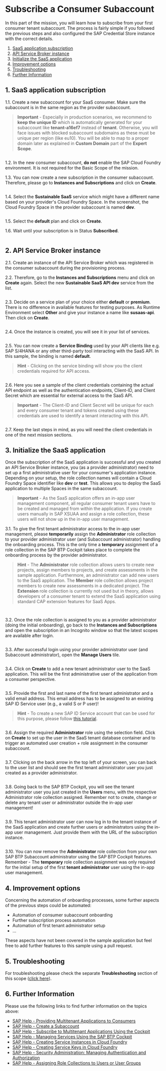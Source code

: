 # Subscribe a Consumer Subaccount

In this part of the mission, you will learn how to subscribe from your first consumer tenant subaccount. The process is fairly simple if you followed the previous steps and also configured the SAP Credential Store instance with the correct details. 

1. [SaaS application subscription](#1-SaaS-application-subscription)
2. [API Service Broker instance](#2-API-Service-Broker-instance)
3. [Initialize the SaaS application](#3-Initialize-the-SaaS-application)
4. [Improvement options](#4-Improvement-options)
5. [Troubleshooting](#5-Troubleshooting)
6. [Further Information](#6-Further-Information)


## 1. SaaS application subscription

1.1. Create a new subaccount for your SaaS consumer. Make sure the subaccount is in the same region as the provider subaccount. 

> **Important** - Especially in production scenarios, we recommend to **keep the unique ID** which is automatically generated for your subaccount like **tenant-a16ef7** instead of **tenant**. Otherwise, you will face issues with blocked subaccount subdomains as these must be unique per region (like eu10). You will be able to map to a proper domain later as explained in **Custom Domain** part of the **Expert Scope**.

![<img src="./images/SUB_SubsTenant.png" width="600"/>](./images/SUB_SubsTenant.png?raw=true)

1.2. In the new consumer subaccount, **do not** enable the SAP Cloud Foundry environment. It is not required for the Basic Scope of the mission. 

1.3. You can now create a new subscription in the consumer subaccount. Therefore, please go to **Instances and Subscriptions** and click on **Create**. 

![<img src="./images/SUB_CreateSub01.png" width="600"/>](./images/SUB_CreateSub01.png?raw=true)

1.4. Select the **Sustainable SaaS** service which might have a different name based on your provider's Cloud Foundry Space. In the screenshot, the Cloud Foundry Space in the provider subaccount is named **dev**. 

![<img src="./images/SUB_CreateSub02.png" width="400"/>](./images/SUB_CreateSub02.png?raw=true)

1.5. Select the **default** plan and click on **Create**. 

1.6. Wait until your subscription is in Status **Subscribed**. 

![<img src="./images/SUB_CreateSub03.png" width="600"/>](./images/SUB_CreateSub03.png?raw=true)


## 2. API Service Broker instance

2.1. Create an instance of the API Service Broker which was registered in the consumer subaccount during the provisioning process. 

2.2. Therefore, go to the **Instances and Subscriptions** menu and click on **Create** again. Select the new **Sustainable SaaS API dev** service from the list. 

![<img src="./images/SUB_CreateAPI01.png" width="400"/>](./images/SUB_CreateAPI01.png?raw=true)

2.3. Decide on a service plan of your choice either **default** or **premium**. There is no difference in available features for testing purposes. As Runtime Environment select **Other** and give your instance a name like **susaas-api**. Then click on **Create**.

![<img src="./images/SUB_CreateAPI02.png" width="400"/>](./images/SUB_CreateAPI02.png?raw=true)

2.4. Once the instance is created, you will see it in your list of services. 

![<img src="./images/SUB_CreateAPI03.png" width="400"/>](./images/SUB_CreateAPI02.png?raw=true)

2.5. You can now create a **Service Binding** used by your API clients like e.g. SAP S/4HANA or any other third-party tool interacting with the SaaS API. In this sample, the binding is named **default**. 

> **Hint** - Clicking on the service binding will show you the client credentials required for API access. 

![<img src="./images/SUB_CreateAPI04.png" width="400"/>](./images/SUB_CreateAPI04.png?raw=true)

2.6. Here you see a sample of the client credentials containing the actual API endpoint as well as the authentication endpoints, Client-ID, and Client Secret which are essential for external access to the SaaS API. 

> **Important** - The Client-ID and Client Secret will be unique for each and every consumer tenant and tokens created using these credentials are used to identify a tenant interacting with this API.

![<img src="./images/SUB_CreateAPI05.png" width="400"/>](./images/SUB_CreateAPI05.png?raw=true)

2.7. Keep the last steps in mind, as you will need the client credentials in one of the next mission sections.


## 3. Initialize the SaaS application

Once the subscription of the SaaS application is successful and you created an API Service Broker instance, you (as a provider administrator) need to set up a first administrative user for your consumer's application instance. Depending on your setup, the role collection names will contain a Cloud Foundry Space identifier like **dev** or **test**. This allows you to deploy the SaaS application to multiple Spaces in the same subaccount.

> **Important** - As the SaaS application offers an in-app user management component, all regular consumer tenant users have to be created and managed from within the application. If you create users manually in SAP XSUAA and assign a role collection, these users will not show up in the in-app user management.  

3.1. To give the first tenant administrator access to the in-app user management, please **temporarily** assign the **Administrator** role collection to your provider administrator user (and Subaccount administrator) handling the onboarding process. This is the only time a **temporary** assignment of a role collection in the SAP BTP Cockpit takes place to complete the onboarding process by the provider administrator.

> **Hint** - The **Administrator** role collection allows users to create new projects, assign members to projects, and create assessments in the sample application. Furthermore, an administrator can add new users to the SaaS application. The **Member** role collection allows project members to create new assessments in a dedicated project. The **Extension** role collection is currently not used but in theory, allows developers of a consumer tenant to extend the SaaS application using standard CAP extension features for SaaS Apps.

![<img src="./images/SUB_InitApp01.png" width="600"/>](./images/SUB_InitApp01.png?raw=true)

![<img src="./images/SUB_InitApp02.png" width="600"/>](./images/SUB_InitApp02.png?raw=true)

3.2. Once the role collection is assigned to you as a provider administrator (doing the initial onboarding), go back to the **Instances and Subscriptions** and open the subscription in an Incognito window so that the latest scopes are available after login. 

![<img src="./images/SUB_InitApp03.png" width="700"/>](./images/SUB_InitApp03.png?raw=true)

3.3. After successful login using your provider administrator user (and Subaccount administrator), open the **Manage Users** tile. 

![<img src="./images/SUB_InitApp05.png" width="700"/>](./images/SUB_InitApp05.png?raw=true)

3.4. Click on **Create** to add a new tenant administrator user to the SaaS application. This will be the first administrative user of the application from a consumer perspective.

![<img src="./images/SUB_InitApp06.png" width="700"/>](./images/SUB_InitApp06.png?raw=true)

3.5. Provide the first and last name of the first tenant administrator and a valid email address. This email address has to be assigned to an existing SAP ID Service user (e.g., a valid S or P user)! 

> **Hint** - To create a new SAP ID Service account that can be used for this purpose, please follow [this tutorial](https://developers.sap.com/tutorials/hcp-create-trial-account.html).

![<img src="./images/SUB_InitApp07.png" width="700"/>](./images/SUB_InitApp07.png?raw=true)

3.6. Assign the required **Administrator** role using the selection field. Click on **Create** to set up the user in the SaaS tenant database container and to trigger an automated user creation + role assignment in the consumer subaccount. 

![<img src="./images/SUB_InitApp08.png" width="700"/>](./images/SUB_InitApp08.png?raw=true)

3.7. Clicking on the back arrow in the top left of your screen, you can back to the user list and should see the first tenant administrator user you just created as a provider administrator. 

![<img src="./images/SUB_InitApp09.png" width="700"/>](./images/SUB_InitApp09.png?raw=true)

3.8. Going back to the SAP BTP Cockpit, you will see the tenant administrator user you just created in the **Users** menu, with the respective Administrator role collection assigned. Remember not to create, change or delete any tenant user or administrator outside the in-app user management!

![<img src="./images/SUB_InitApp10.png" width="700"/>](./images/SUB_InitApp10.png?raw=true)

3.9. This tenant administrator user can now log in to the tenant instance of the SaaS application and create further users or administrators using the in-app user management. Just provide them with the URL of the subscription instance. 

![<img src="./images/SUB_TenantURL.png" width="700"/>](./images/SUB_TenantURL.png?raw=true)

3.10. You can now remove the **Administrator** role collection from your own SAP BTP Subaccount administrator using the SAP BTP Cockpit features. Remember - The **temporary** role collection assignment was only required for the initial setup of the first **tenant administrator** user using the in-app user management.


## 4. Improvement options

Concerning the automation of onboarding processes, some further aspects of the previous steps could be automated:

- Automation of consumer subaccount onboarding
- Further subscription process automation
- Automation of first tenant administrator setup
- ...

These aspects have not been covered in the sample application but feel free to add further features to this sample using a pull request. 


## 5. Troubleshooting

For troubleshooting please check the separate **Troubleshooting** section of this scope ([click here](../10-troubleshooting/README.md)).


## 6. Further Information

Please use the following links to find further information on the topics above:

* [SAP Help - Providing Multitenant Applications to Consumers](https://help.sap.com/docs/BTP/65de2977205c403bbc107264b8eccf4b/7a013f1d89f34a0084ea3d9a8bb2adbd.html?locale=en-US)
* [SAP Help - Create a Subaccount](https://help.sap.com/docs/BTP/65de2977205c403bbc107264b8eccf4b/05280a123d3044ae97457a25b3013918.html?locale=en-US)
* [SAP Help - Subscribe to Multitenant Applications Using the Cockpit](https://help.sap.com/docs/BTP/65de2977205c403bbc107264b8eccf4b/7a3e39622be14413b2a4df7c02ca1170.html?locale=en-US)
* [SAP Help - Managing Services Using the SAP BTP Cockpit](https://help.sap.com/docs/SERVICEMANAGEMENT/09cc82baadc542a688176dce601398de/cdce096d411242bcbfb9644d0860fd0f.html?locale=en-US)
* [SAP Help - Creating Service Instances in Cloud Foundry](https://help.sap.com/docs/SERVICEMANAGEMENT/09cc82baadc542a688176dce601398de/6d6846def3c443aa9f83d127353147ce.html?locale=en-US)
* [SAP Help - Creating Service Keys in Cloud Foundry](https://help.sap.com/docs/SERVICEMANAGEMENT/09cc82baadc542a688176dce601398de/6fcac08409db4b0f9ad55a6acd4d31c5.html?locale=en-US)
* [SAP Help - Security Administration: Managing Authentication and Authorization](https://help.sap.com/docs/BTP/65de2977205c403bbc107264b8eccf4b/1ff47b2d980e43a6b2ce294352333708.html?locale=en-US)
* [SAP Help - Assigning Role Collections to Users or User Groups](https://help.sap.com/docs/BTP/65de2977205c403bbc107264b8eccf4b/31532c77bd61421e9d40d100fd75ef52.html?locale=en-US)